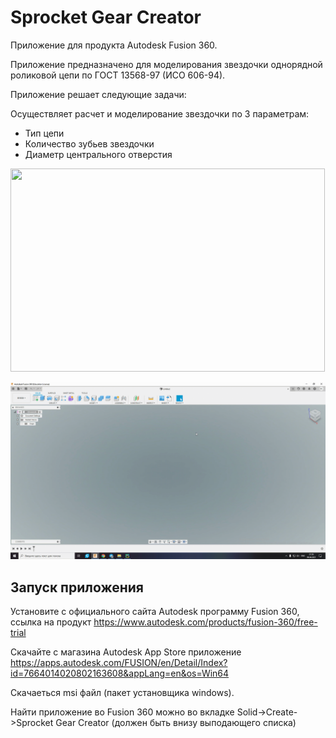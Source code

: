 # Sprocket Gear Creator
Приложение для продукта Autodesk Fusion 360.

Приложение предназначено для моделирования звездочки однорядной роликовой цепи
по ГОСТ 13568-97 (ИСО 606-94).

Приложение решает следующие задачи:

Осуществляет расчет и моделирование звездочки по 3 параметрам:
- Тип цепи
- Количество зубьев звездочки
- Диаметр центрального отверстия

<img src= "https://autodesk-exchange-apps-v-1-5-staging.s3.amazonaws.com/data/content/files/images/2JYWKXEM7V69/7664014020802163608/original_234bc445-876d-42bd-be1e-ae0d8834fdaf_.png" width = "503" height = "325" > 

![Gear Creator Medium Gif](https://raw.githubusercontent.com/Workbench3D/Sprocket-Gear-Creator/main/info/Gear%20creator.gif)

## Запуск приложения 

Установите с официального сайта Autodesk программу Fusion 360, ссылка на продукт 
https://www.autodesk.com/products/fusion-360/free-trial

Скачайте с магазина Autodesk App Store приложение 
https://apps.autodesk.com/FUSION/en/Detail/Index?id=7664014020802163608&appLang=en&os=Win64

Скачаеться msi файл (пакет установщика windows).

Найти приложение во Fusion 360 можно во вкладке 
Solid->Create->Sprocket Gear Creator (должен быть внизу выподающего списка)
